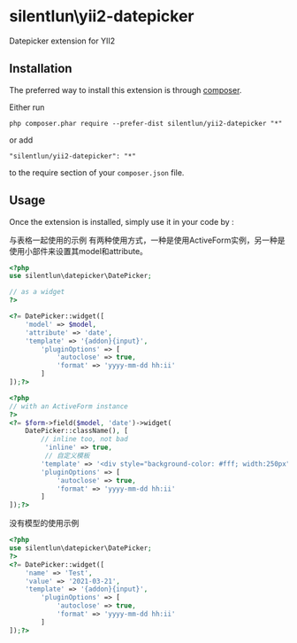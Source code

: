 silentlun\yii2-datepicker
=========================
Datepicker extension for YII2

Installation
------------

The preferred way to install this extension is through [composer](http://getcomposer.org/download/).

Either run

```
php composer.phar require --prefer-dist silentlun/yii2-datepicker "*"
```

or add

```
"silentlun/yii2-datepicker": "*"
```

to the require section of your `composer.json` file.


Usage
-----

Once the extension is installed, simply use it in your code by  :

与表格一起使用的示例
有两种使用方式，一种是使用ActiveForm实例，另一种是使用小部件来设置其model和attribute。

```php
<?php
use silentlun\datepicker\DatePicker;

// as a widget
?>

<?= DatePicker::widget([
    'model' => $model,
    'attribute' => 'date',
    'template' => '{addon}{input}',
        'pluginOptions' => [
            'autoclose' => true,
            'format' => 'yyyy-mm-dd hh:ii'
        ]
]);?>

<?php 
// with an ActiveForm instance 
?>
<?= $form->field($model, 'date')->widget(
    DatePicker::className(), [
        // inline too, not bad
         'inline' => true, 
         // 自定义模板
        'template' => '<div style="background-color: #fff; width:250px">{input}</div>',
        'pluginOptions' => [
            'autoclose' => true,
            'format' => 'yyyy-mm-dd hh:ii'
        ]
]);?>
```

没有模型的使用示例

```php 
<?php
use silentlun\datepicker\DatePicker;
?>
<?= DatePicker::widget([
    'name' => 'Test',
    'value' => '2021-03-21',
    'template' => '{addon}{input}',
        'pluginOptions' => [
            'autoclose' => true,
            'format' => 'yyyy-mm-dd hh:ii'
        ]
]);?>
```